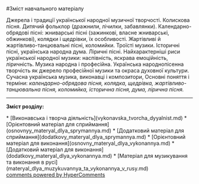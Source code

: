 <div id="hypercomments_widget" class="js-hypercomments-widget invisible"></div>

#Зміст навчального матеріалу

Джерела і традиції української народної музичної творчості. Колискова пісня. Дитячий фольклор (дражнили, лічилки, забавлянки). Календарно-обрядові пісні: жниварські пісні (зажинкові, власне жниварські, обжинкові), колядки і щедрівки, їх особливості. Жартівливі й жартівливо-танцювальні пісні, коломийки. Троїсті музики. Історичні пісні, українська народна дума. Ліричні пісні. Найхарактерніші риси української народної музики: наспівність, яскрава емоційність,  ліричність. Музика народна і професійна. Українська народнопісенна творчість як джерело професійної музики та окраса духовної культури. Сучасна українська музика, виконавці і композитори,
Основні поняття і терміни: *календарно-обрядова пісня, колядка, щедрівка, жартівливо-танцювальна пісня, коломийка, історична пісня, дума, лірична пісня.*


<hr>
<p><b>Зміст розділу:</b></p>
   * [Виконавська і творча діяльність](vуkonavska_tvorcha_dyyalnist.md)
   * [Орієнтовний матеріал для сприймання](osnovnуy_materyal_dlya_sprуmannya.md)
   * [Додатковий матеріал для сприймання](dodatkovу_materyal_dlya_sprуmannya.md)
   * [Орієнтовний матеріал для  виконання](osnovnу_materyal_dlya_vуkonannya.md)
   * [Додатковий матеріал для виконання](dodatkovу_materyal_dlya_vуkonannya.md)
   * [Матеріал для музикування та виконання в русі](materyal_dlya_muzуkuvannya_ta_vуkonannya_v_rusy.md)

<div class="js-hypercomments-container">
    <a href="http://hypercomments.com" class="hc-link" title="comments widget">comments powered by HyperComments</a>
</div>